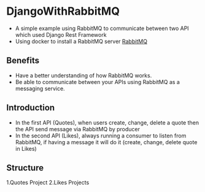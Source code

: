 # DjangoWithRabbitMQ
- A simple example using RabbitMQ to communicate between two API which used Django Rest Framework
- Using docker to install a RabbitMQ server [RabbitMQ](https://www.rabbitmq.com/download.html)
## Benefits
- Have a better understanding of how RabbitMQ works.
- Be able to communicate between your APIs using RabbitMQ as a messaging service.
## Introduction
- In the first API (Quotes), when users create, change, delete a quote then the API send message via RabbitMQ by producer
- In the second API (Likes), always running a consumer to listen from RabbitMQ, if having a message it will do it (create, change, delete quote in Likes) 
## Structure
1.Quotes Project
2.Likes Projects
